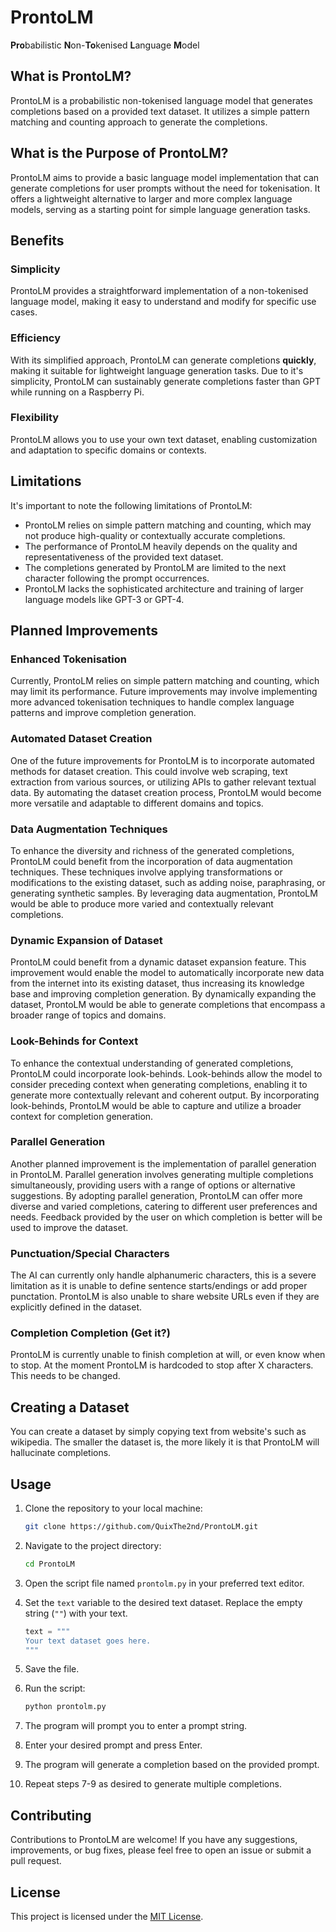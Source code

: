 # ProntoLM

**Pro**babilistic **N**on-**To**kenised **L**anguage **M**odel

## What is ProntoLM?

ProntoLM is a probabilistic non-tokenised language model that generates completions based on a provided text dataset. It utilizes a simple pattern matching and counting approach to generate the completions.

## What is the Purpose of ProntoLM?

ProntoLM aims to provide a basic language model implementation that can generate completions for user prompts without the need for tokenisation. It offers a lightweight alternative to larger and more complex language models, serving as a starting point for simple language generation tasks.

## Benefits

### Simplicity

ProntoLM provides a straightforward implementation of a non-tokenised language model, making it easy to understand and modify for specific use cases.

### Efficiency
With its simplified approach, ProntoLM can generate completions **quickly**, making it suitable for lightweight language generation tasks. Due to it's simplicity, ProntoLM can sustainably generate completions faster than GPT while running on a Raspberry Pi.

### Flexibility
ProntoLM allows you to use your own text dataset, enabling customization and adaptation to specific domains or contexts.

## Limitations

It's important to note the following limitations of ProntoLM:

- ProntoLM relies on simple pattern matching and counting, which may not produce high-quality or contextually accurate completions.
- The performance of ProntoLM heavily depends on the quality and representativeness of the provided text dataset.
- The completions generated by ProntoLM are limited to the next character following the prompt occurrences.
- ProntoLM lacks the sophisticated architecture and training of larger language models like GPT-3 or GPT-4.

## Planned Improvements

### Enhanced Tokenisation

Currently, ProntoLM relies on simple pattern matching and counting, which may limit its performance. Future improvements may involve implementing more advanced tokenisation techniques to handle complex language patterns and improve completion generation.

### Automated Dataset Creation

One of the future improvements for ProntoLM is to incorporate automated methods for dataset creation. This could involve web scraping, text extraction from various sources, or utilizing APIs to gather relevant textual data. By automating the dataset creation process, ProntoLM would become more versatile and adaptable to different domains and topics.

### Data Augmentation Techniques

To enhance the diversity and richness of the generated completions, ProntoLM could benefit from the incorporation of data augmentation techniques. These techniques involve applying transformations or modifications to the existing dataset, such as adding noise, paraphrasing, or generating synthetic samples. By leveraging data augmentation, ProntoLM would be able to produce more varied and contextually relevant completions.

### Dynamic Expansion of Dataset

ProntoLM could benefit from a dynamic dataset expansion feature. This improvement would enable the model to automatically incorporate new data from the internet into its existing dataset, thus increasing its knowledge base and improving completion generation. By dynamically expanding the dataset, ProntoLM would be able to generate completions that encompass a broader range of topics and domains.

### Look-Behinds for Context

To enhance the contextual understanding of generated completions, ProntoLM could incorporate look-behinds. Look-behinds allow the model to consider preceding context when generating completions, enabling it to generate more contextually relevant and coherent output. By incorporating look-behinds, ProntoLM would be able to capture and utilize a broader context for completion generation.

### Parallel Generation

Another planned improvement is the implementation of parallel generation in ProntoLM. Parallel generation involves generating multiple completions simultaneously, providing users with a range of options or alternative suggestions. By adopting parallel generation, ProntoLM can offer more diverse and varied completions, catering to different user preferences and needs. Feedback provided by the user on which completion is better will be used to improve the dataset.

### Punctuation/Special Characters

The AI can currently only handle alphanumeric characters, this is a severe limitation as it is unable to define sentence starts/endings or add proper punctation. ProntoLM is also unable to share website URLs even if they are explicitly defined in the dataset.

### Completion Completion (Get it?)

ProntoLM is currently unable to finish completion at will, or even know when to stop. At the moment ProntoLM is hardcoded to stop after X characters. This needs to be changed.

## Creating a Dataset

You can create a dataset by simply copying text from website's such as wikipedia. The smaller the dataset is, the more likely it is that ProntoLM will hallucinate completions.

## Usage

1. Clone the repository to your local machine:

   ```bash
   git clone https://github.com/QuixThe2nd/ProntoLM.git
   ```

2. Navigate to the project directory:

   ```bash
   cd ProntoLM
   ```

3. Open the script file named `prontolm.py` in your preferred text editor.

4. Set the `text` variable to the desired text dataset. Replace the empty string (`""`) with your text.

   ```python
   text = """
   Your text dataset goes here.
   """
   ```

5. Save the file.

6. Run the script:

   ```bash
   python prontolm.py
   ```

7. The program will prompt you to enter a prompt string.

8. Enter your desired prompt and press Enter.

9. The program will generate a completion based on the provided prompt.

10. Repeat steps 7-9 as desired to generate multiple completions.

## Contributing

Contributions to ProntoLM are welcome! If you have any suggestions, improvements, or bug fixes, please feel free to open an issue or submit a pull request.

## License

This project is licensed under the [MIT License](LICENSE).
